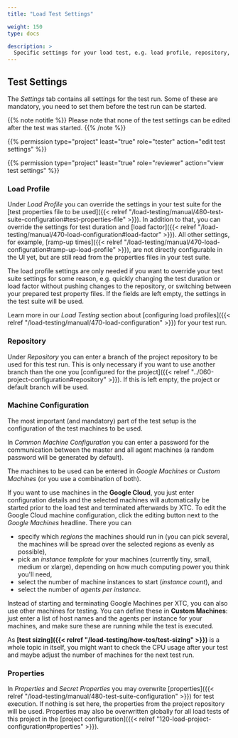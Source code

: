 ```yaml
---
title: "Load Test Settings"

weight: 150
type: docs

description: >
  Specific settings for your load test, e.g. load profile, repository, machine configuration, and more.
---
```


## Test Settings

The _Settings_ tab contains all settings for the test run. Some of these are mandatory, you need to set them before the test run can be started.

{{% note notitle %}}
Please note that none of the test settings can be edited after the test was started.
{{% /note %}}

{{% permission type="project" least="true" role="tester" action="edit test settings" %}}

{{% permission type="project" least="true" role="reviewer" action="view test settings" %}}


### Load Profile

Under _Load Profile_ you can override the settings in your test suite for the [test properties file to be used]({{< relref "/load-testing/manual/480-test-suite-configuration#test-properties-file" >}}). In addition to that, you can override the settings for test duration and [load factor]({{< relref "/load-testing/manual/470-load-configuration#load-factor" >}}). All other settings, for example, [ramp-up times]({{< relref "/load-testing/manual/470-load-configuration#ramp-up-load-profile" >}}), are not directly configurable in the UI yet, but are still read from the properties files in your test suite.

The load profile settings are only needed if you want to override your test suite settings for some reason, e.g. quickly changing the test duration or load factor without pushing changes to the repository, or switching between your prepared test property files. If the fields are left empty, the settings in the test suite will be used.

Learn more in our _Load Testing_ section about [configuring load profiles]({{< relref "/load-testing/manual/470-load-configuration" >}}) for your test run.

### Repository

Under _Repository_ you can enter a branch of the project repository to be used for this test run. This is only necessary if you want to use another branch than the one you [configured for the project]({{< relref "../060-project-configuration#repository" >}}). If this is left empty, the project or default branch will be used.

### Machine Configuration

The most important (and mandatory) part of the test setup is the configuration of the test machines to be used. 

In _Common Machine Configuration_ you can enter a password for the communication between the master and all agent machines (a random password will be generated by default).

The machines to be used can be entered in _Google Machines_ or _Custom Machines_ (or you use a combination of both). 

If you want to use machines in the **Google Cloud**, you just enter configuration details and the selected machines will automatically be started prior to the load test and terminated afterwards by XTC. To edit the Google Cloud machine configuration, click the editing button next to the _Google Machines_ headline. There you can
* specify which _regions_ the machines should run in (you can pick several, the machines will be spread over the selected regions as evenly as possible), 
* pick an _instance template_ for your machines (currently tiny, small, medium or xlarge), depending on how much computing power you think you'll need,
* select the number of machine instances to start (_instance count_), and
* select the number of _agents per instance_.

Instead of starting and terminating Google Machines per XTC, you can also use other machines for testing. You can define these in **Custom Machines**: just enter a list of host names and the agents per instance for your machines, and make sure these are running while the test is executed. 

As **[test sizing]({{< relref "/load-testing/how-tos/test-sizing" >}})** is a whole topic in itself, you might want to check the CPU usage after your test and maybe adjust the number of machines for the next test run.

### Properties
In _Properties_ and _Secret Properties_ you may overwrite [properties]({{< relref "/load-testing/manual/480-test-suite-configuration" >}}) for test execution. If nothing is set here, the properties from the project repository will be used. Properties may also be overwritten globally for all load tests of this project in the [project configuration]({{< relref "120-load-project-configuration#properties" >}}).